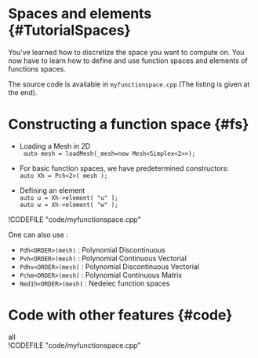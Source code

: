 Spaces and elements {#TutorialSpaces}
============================



You've learned how to discretize the space you want to compute on.
You now have to learn how to define and use function spaces and elements of functions spaces.

The source code is available in `myfunctionspace.cpp`
(The listing is given at the end).

  


# Constructing a function space {#fs}   
- Loading a Mesh in 2D   
  ``` auto mesh = loadMesh(_mesh=new Mesh<Simplex<2>>);```

- For basic function spaces, we have predetermined constructors:   
  ```auto Xh = Pch<2>( mesh );```    

- Defining an element   
  ```auto u = Xh->element( "u" );```   
  ```auto w = Xh->element( "w" );```

 
!CODEFILE "code/myfunctionspace.cpp" 

One can also use :
- `Pdh<ORDER>(mesh)` : Polynomial Discontinuous
- `Pvh<ORDER>(mesh)` : Polynomial Continuous Vectorial
- `Pdhv<ORDER>(mesh)` : Polynomial Discontinuous Vectorial
- `Pchm<ORDER>(mesh)` : Polynomial Continuous Matrix
- `Ned1h<ORDER>(mesh)` : Nedelec function spaces   
 
# Code with other features {#code}   
all   
!CODEFILE "code/myfunctionspace.cpp" 
